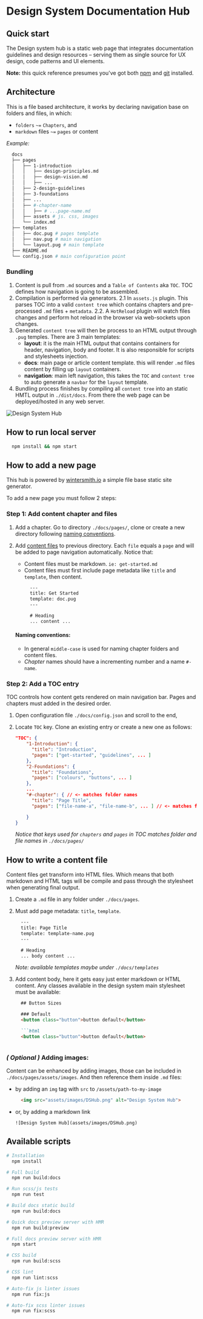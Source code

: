 # Design System Documentation Hub

## Quick start

The Design system hub is a static web page that integrates documentation guidelines and design resources – serving them as single source for UX design, code patterns and UI elements.

 **Note:** this quick reference presumes you've got both [npm][npm] and [git][git] installed.

## Architecture

This is a file based architecture, it works by declaring navigation base on folders and files, in which:
* `folders` `~=` `Chapters`, and
* `markdown` files `~=` `pages` or content

*Example:*
```bash
  docs
  ├── pages
  │   ├── 1-introduction
  │   │   ├── design-principles.md
  │   │   ├── design-vision.md
  │   │   ├── ...
  │   ├── 2-design-guidelines
  │   ├── 3-foundations
  │   ├── ...
  │   ├── #-chapter-name
  │   │   ├── # ...page-name.md
  │   ├── assets # js. css, images
  │   └── index.md
  ├── templates
  │   ├── doc.pug # pages template
  │   ├── nav.pug # main navigation 
  │   └── layout.pug # main template
  ├── README.md
  └── config.json # main configuration point
```

### Bundling
1. Content is pull from `.md` sources and a `Table of Contents` aka `TOC`. TOC defines how navigation is going to be assembled.
2. Compilation is performed via generators.
2.1 In `assets.js` plugin. This parses TOC into a valid `content tree` which contains chapters and pre-processed `.md` files + `metadata`.
2.2. A `HotReload` plugin will watch files changes and perform hot reload in the browser via web-sockets upon changes.
3. Generated `content tree` will then be process to an HTML output through `.pug` temples. There are 3 main templates:
    * **layout**: it is the main HTML output that contains containers for header, navigation, body and footer. It is also responsible for scripts and stylesheets injection.
    * **docs**: main page or article content template. this will render `.md` files content by filling up `layout` containers.
    * **navigation**: main left navigation, this takes the `TOC` and `content tree` to auto generate a `navbar` for the `layout` template.
4. Bundling process finishes by compiling all `content tree` into an static HMTL output in `./dist/docs`. From there the web page can be deployed/hosted in any web server.

![Design System Hub](assets/images/DSHub.png)

## How to run local server
```bash
  npm install && npm start
```

## How to add a new page
This hub is powered by [wintersmith.io] a simple file base static site generator.

To add a new page you must follow 2 steps:

### Step 1: Add content chapter and files
1. Add a chapter. Go to directory `./docs/pages/`, clone or create a new directory following [naming conventions](#naming).
2. Add [content files](#content) to previous directory. Each `file` equals a `page` and will be added to page navigation automatically.
  Notice that:
    * Content files must be markdown. `ie: get-started.md`
    * Content files must first include page metadata like `title` and `template`, then content.
      ```markdown
        ---
        title: Get Started
        template: doc.pug
        ---

        # Heading
        ... content ...
      ```

    #### <a name="naming"></a>Naming conventions:
      * In general `middle-case` is used for naming chapter folders and content files.
      * *Chapter* names should have a incrementing number and a name `#-name`.


### Step 2: Add a TOC entry
TOC controls how content gets rendered on main navigation bar. Pages and chapters must added in the desired order.

1. Open configuration file `./docs/config.json` and scroll to the end,
2. Locate `TOC` key. Clone an existing entry or create a new one as follows:

    ```json
    "TOC": {
        "1-Introduction": {
          "title": "Introduction",
          "pages": ["get-started", "guidelines", ... ]
        },
        "2-Foundations": {
          "title": "Foundations",
          "pages": ["colours", "buttons", ... ]
        },
        ...
        "#-chapter": { // <- matches folder names
          "title": "Page Title",
          "pages": ["file-name-a", "file-name-b", ... ] // <- matches file names

        }
    }
    ```

    *Notice that keys used for `chapters` and `pages` in TOC matches folder and file names in `./docs/pages/`*


## <a name="content"></a> How to write a content file
Content files get transform into HTML files. Which means that both markdown and HTML tags will be compile and pass through the stylesheet when generating final output.

1. Create a `.md` file in any folder under `./docs/pages`.
2. Must add page metadata: `title`, `template`.
    ```markdown
      ---
      title: Page Title
      template: template-name.pug
      ---

      # Heading
      ... body content ...
    ```
    *Note: available templates maybe under `./docs/templates`*
3. Add content body, here it gets easy just enter markdown or HTML content.
  Any classes available in the design system main stylesheet must be available:
    
    ```markdown
      ## Button Sizes

      ### Default
      <button class="button">button default</button>

      ```html
      <button class="button">button default</button>
      ```
    ```

  ### *( Optional )* Adding images:

  Content can be enhanced by adding images, those can be included in `./docs/pages/assets/images`. And then reference them inside `.md` files:

  * by adding an `img` tag with `src` to `/assets/path-to-my-image`
    ```markdown
      <img src="assets/images/DSHub.png" alt="Design System Hub">
    ```

  * or, by adding a markdown link 
    ```makrdown
    ![Design System Hub](assets/images/DSHub.png)
    ```

## Available scripts

```bash
# Installation
  npm install

# Full build
  npm run build:docs

# Run scss/js tests
  npm run test

# Build docs static build
  npm run build:docs

# Quick docs preview server with HMR
  npm run build:preview

# Full docs preview server with HMR
  npm start

# CSS build
  npm run build:scss

# CSS lint
  npm run lint:scss

# Auto-fix js linter issues
  npm run fix:js

# Auto-fix scss linter issues
  npm run fix:scss

```

[npm]: https://nodejs.org/en/
[git]: https://git-scm.com/download/mac
[wintersmith.io]: http://wintersmith.io/ 
